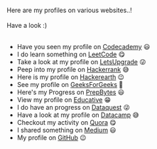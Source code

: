 <br>
Here are my profiles on various websites..! <br><br>
Have a look :) <br><br>

* Have you seen my profile on [Codecademy](https://www.codecademy.com/profiles/prabhukalyan)  :smiley:	
* I do learn something on [LeetCode](https://leetcode.com/prabhukalyan) :yum:	
* Take a look at my profile on [LetsUpgrade](https://community.letsupgrade.in/user/prabhukalyan) :stuck_out_tongue_winking_eye:	
* Peep into my profile on [Hackerrank](https://www.hackerrank.com/VVIT18BQ1A0596) :sweat_smile: 
* Here is my profile on [Hackerearth](https://www.hackerearth.com/@koriviprabhukalyan) :wink:
* See my profile on [GeeksForGeeks](https://auth.geeksforgeeks.org/user/prabhukalyan30/profile) :star_struck:	
* Here's my Progress on [PrepBytes](https://mycode.prepbytes.com/profile/prabhukalyan30) :smiley:	
* View my profile on [Educative](https://www.educative.io/profile/view/5638466612756480) :grin:	
* I do have an progress on [Dataquest](https://app.dataquest.io/profile/prabhukalyan30) :stuck_out_tongue_winking_eye:	
* Have a look at my profile on [Datacamp](https://www.datacamp.com/profile/prabhukalyan30) :sweat_smile: 
* Checkout my activity on [Quora](https://www.quora.com/profile/Prabhu-Kalyan-8) :yum:	
* I shared something on [Medium](https://medium.com/@prabhukalyan) :smiley:	
* My profile on [GitHub](https://github.com/prabhu30) :wink:	
